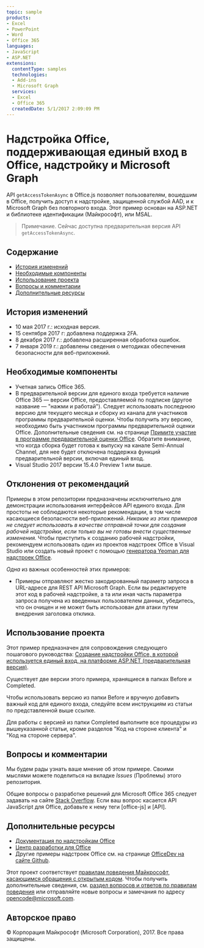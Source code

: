```yaml
---
topic: sample
products:
- Excel
- PowerPoint
- Word
- Office 365
languages:
- JavaScript
- ASP.NET
extensions:
  contentType: samples
  technologies:
  - Add-ins
  - Microsoft Graph
  services:
  - Excel
  - Office 365
  createdDate: 5/1/2017 2:09:09 PM
---
```

# <a name="office-add-in-that-that-supports-single-sign-on-to-office-the-add-in-and-microsoft-graph"></a>Надстройка Office, поддерживающая единый вход в Office, надстройку и Microsoft Graph

API `getAccessTokenAsync` в Office.js позволяет пользователям, вошедшим в Office, получить доступ к надстройке, защищенной службой AAD, и к Microsoft Graph без повторного входа. Этот пример основан на ASP.NET и библиотеке идентификации (Майкрософт), или MSAL. 

 > Примечание. Сейчас доступна предварительная версия API `getAccessTokenAsync`.

## <a name="table-of-contents"></a>Содержание
* [История изменений](#change-history)
* [Необходимые компоненты](#prerequisites)
* [Использование проекта](#to-use-the-project)
* [Вопросы и комментарии](#questions-and-comments)
* [Дополнительные ресурсы](#additional-resources)

## <a name="change-history"></a>История изменений

* 10 мая 2017 г.: исходная версия.
* 15 сентября 2017 г: добавлена поддержка 2FA.
* 8 декабря 2017 г.: добавлена расширенная обработка ошибок.
* 7 января 2019 г.: добавлены сведения о методиках обеспечения безопасности для веб-приложений.

## <a name="prerequisites"></a>Необходимые компоненты

* Учетная запись Office 365.
* В предварительной версии для единого входа требуется наличие Office 365 — версии Office, предоставляемой по подписке (другое название — "нажми и работай"). Следует использовать последнюю версию для текущего месяца и сборку из канала для участников программы предварительной оценки. Чтобы получить эту версию, необходимо быть участником программы предварительной оценки Office. Дополнительные сведения см. на странице [Примите участие в программе предварительной оценки Office](https://products.office.com/office-insider?tab=tab-1). Обратите внимание, что когда сборка будет готова к выпуску на канале Semi-Annual Channel, для нее будет отключена поддержка функций предварительной версии, включая единый вход.
* Visual Studio 2017 версии 15.4.0 Preview 1 или выше.

## <a name="deviations-from-best-practices"></a>Отклонения от рекомендаций

Примеры в этом репозитории предназначены исключительно для демонстрации использования интерфейсов API единого входа. Для простоты не соблюдаются некоторые рекомендации, в том числе касающиеся безопасности веб-приложений. *Никакие из этих примеров не следует использовать в качестве отправной точки для создания рабочей надстройки, если только вы не готовы внести существенные изменения.* Чтобы приступить к созданию рабочей надстройки, рекомендуем использовать один из проектов надстроек Office в Visual Studio или создать новый проект с помощью [генератора Yeoman для надстроек Office](https://github.com/OfficeDev/generator-office).

_Одна_ из важных особенностей этих примеров:

* Примеры отправляют жестко закодированный параметр запроса в URL-адресе для REST API Microsoft Graph. Если вы редактируете этот код в рабочей надстройке, а та или иная часть параметра запроса получена из введенных пользователем данных, убедитесь, что он очищен и не может быть использован для атаки путем внедрения заголовка отклика.

## <a name="to-use-the-project"></a>Использование проекта

Этот пример предназначен для сопровождения следующего пошагового руководства: [Создание надстройки Office, в которой используется единый вход, на платформе ASP.NET (предварительная версия)](https://dev.office.com/docs/add-ins/develop/create-sso-office-add-ins-aspnet).

Существует две версии этого примера, хранящиеся в папках Before и Completed.

Чтобы использовать версию из папки Before и вручную добавить важный код для единого входа, следуйте всем инструкциям из статьи по представленной выше ссылке.

Для работы с версией из папки Completed выполните все процедуры из вышеуказанной статьи, кроме разделов "Код на стороне клиента" и "Код на стороне сервера".

## <a name="questions-and-comments"></a>Вопросы и комментарии

Мы будем рады узнать ваше мнение об этом примере. Своими мыслями можете поделиться на вкладке *Issues* (Проблемы) этого репозитория.

Общие вопросы о разработке решений для Microsoft Office 365 следует задавать на сайте [Stack Overflow](http://stackoverflow.com/questions/tagged/office-js+API). Если ваш вопрос касается API JavaScript для Office, добавьте к нему теги [office-js] и [API].

## <a name="additional-resources"></a>Дополнительные ресурсы

* [Документация по надстройкам Office](https://msdn.microsoft.com/ru-ru/library/office/jj220060.aspx)
* [Центр разработки для Office](http://dev.office.com/)
* Другие примеры надстроек Office см. на странице [OfficeDev на сайте Github](https://github.com/officedev).

Этот проект соответствует [правилам поведения Майкрософт, касающимся обращения с открытым кодом](https://opensource.microsoft.com/codeofconduct/). Чтобы получить дополнительные сведения, см. [раздел вопросов и ответов по правилам поведения](https://opensource.microsoft.com/codeofconduct/faq/) или отправляйте новые вопросы и замечания по адресу [opencode@microsoft.com](mailto:opencode@microsoft.com).

## <a name="copyright"></a>Авторское право
© Корпорация Майкрософт (Microsoft Corporation), 2017. Все права защищены.

